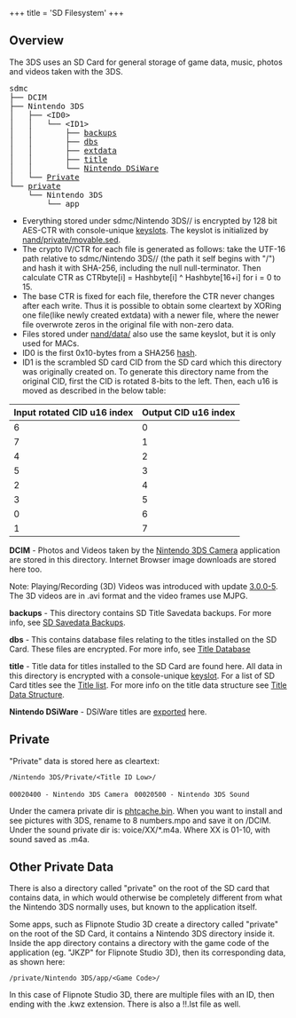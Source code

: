 +++
title = 'SD Filesystem'
+++

## Overview

The 3DS uses an SD Card for general storage of game data, music, photos
and videos taken with the 3DS.

<pre>
sdmc
├── DCIM
├── Nintendo 3DS
│   ├── &lt;ID0&gt;
│   │   └── &lt;ID1&gt;
│   │       ├── <a href="../SD_Savedata_Backups">backups</a>
│   │       ├── <a href="../Title_Database">dbs</a>
│   │       ├── <a href="../Extdata">extdata</a>
│   │       ├── <a href="../Titles">title</a>
│   │       └── <a href="../DSiWare_Exports">Nintendo DSiWare</a>
│   └── <a href="../SD_Filesystem#private">Private</a>
└── <a href="../SD_Filesystem#other-private-data">private</a>
    └── Nintendo 3DS
        └── app
</pre>

- Everything stored under sdmc/Nintendo 3DS/<ID0>/<ID1> is encrypted by
  128 bit AES-CTR with console-unique [keyslots](AES "wikilink"). The
  keyslot is initialized by
  [nand/private/movable.sed](nand/private/movable.sed "wikilink").
- The crypto IV/CTR for each file is generated as follows: take the
  UTF-16 path relative to sdmc/Nintendo 3DS/<ID0>/<ID1> (the path it
  self begins with "/") and hash it with SHA-256, including the null
  null-terminator. Then calculate CTR as CTRbyte\[i\] = Hashbyte\[i\] ^
  Hashbyte\[16+i\] for i = 0 to 15.
- The base CTR is fixed for each file, therefore the CTR never changes
  after each write. Thus it is possible to obtain some cleartext by
  XORing one file(like newly created extdata) with a newer file, where
  the newer file overwrote zeros in the original file with non-zero
  data.
- Files stored under [nand/data/<ID0>](Flash_Filesystem "wikilink") also
  use the same keyslot, but it is only used for MACs.
- ID0 is the first 0x10-bytes from a SHA256
  [hash](nand/private/movable.sed "wikilink").
- ID1 is the scrambled SD card CID from the SD card which this directory
  was originally created on. To generate this directory name from the
  original CID, first the CID is rotated 8-bits to the left. Then, each
  u16 is moved as described in the below table:

| Input rotated CID u16 index | Output CID u16 index |
|-----------------------------|----------------------|
| 6                           | 0                    |
| 7                           | 1                    |
| 4                           | 2                    |
| 5                           | 3                    |
| 2                           | 4                    |
| 3                           | 5                    |
| 0                           | 6                    |
| 1                           | 7                    |

**DCIM** - Photos and Videos taken by the [Nintendo 3DS
Camera](Nintendo_3DS_Camera "wikilink") application are stored in this
directory. Internet Browser image downloads are stored here too.

Note: Playing/Recording (3D) Videos was introduced with update
[3.0.0-5](3.0.0-5 "wikilink"). The 3D videos are in .avi format and the
video frames use MJPG.

**backups** - This directory contains SD Title Savedata backups. For
more info, see [SD Savedata Backups](SD_Savedata_Backups "wikilink").

**dbs** - This contains database files relating to the titles installed
on the SD Card. These files are encrypted. For more info, see [Title
Database](Title_Database "wikilink")

**title** - Title data for titles installed to the SD Card are found
here. All data in this directory is encrypted with a console-unique
[keyslot](AES "wikilink"). For a list of SD Card titles see the [Title
list](Title_list "wikilink"). For more info on the title data structure
see [Title Data Structure](Title_Data_Structure "wikilink").

**Nintendo DSiWare** - DSiWare titles are
[exported](DSiWare_Exports "wikilink") here.

## Private

"Private" data is stored here as cleartext:

`/Nintendo 3DS/Private/<Title ID Low>/`

`00020400 - Nintendo 3DS Camera `
`00020500 - Nintendo 3DS Sound`

Under the camera private dir is [phtcache.bin](phtcache.bin "wikilink").
When you want to install and see pictures with 3DS, rename to 8
numbers.mpo and save it on /DCIM. Under the sound private dir is:
voice/XX/\*.m4a. Where XX is 01-10, with sound saved as .m4a.

## Other Private Data

There is also a directory called "private" on the root of the SD card
that contains data, in which would otherwise be completely different
from what the Nintendo 3DS normally uses, but known to the application
itself.

Some apps, such as Flipnote Studio 3D create a directory called
"private" on the root of the SD Card, it contains a Nintendo 3DS
directory inside it. Inside the app directory contains a directory with
the game code of the application (eg. "JKZP" for Flipnote Studio 3D),
then its corresponding data, as shown here:

`/private/Nintendo 3DS/app/<Game Code>/`

In this case of Flipnote Studio 3D, there are multiple files with an ID,
then ending with the .kwz extension. There is also a !!.lst file as
well.
